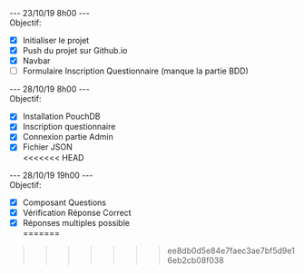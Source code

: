 --- 23/10/19 8h00 ---  
Objectif:  
- [X] Initialiser le projet  
- [X] Push du projet sur Github.io  
- [X] Navbar  
- [ ] Formulaire Inscription Questionnaire (manque la partie BDD)  

--- 28/10/19 8h00 ---  
Objectif:  
- [X] Installation PouchDB  
- [X] Inscription questionnaire  
- [X] Connexion partie Admin  
- [X] Fichier JSON  
<<<<<<< HEAD

--- 28/10/19 19h00 ---  
Objectif:  
- [X] Composant Questions
- [X] Vérification Réponse Correct
- [X] Réponses multiples possible  
=======
>>>>>>> ee8db0d5e84e7faec3ae7bf5d9e16eb2cb08f038
